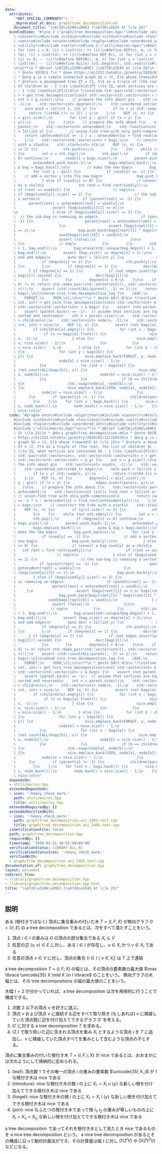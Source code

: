 ```yaml
---
data:
  attributes:
    '*NOT_SPECIAL_COMMENTS*': ''
    _deprecated_at_docs: graph/tree_decomposition.md
    document_title: "\u6728\u5206\u89E3 (\u6728\u5E45 $t \\le 2$)"
  bundledCode: "#line 2 \"graph/tree_decomposition.hpp\"\n#include <algorithm>\n#include\
    \ <cassert>\n#include <cstdio>\n#include <cstdint>\n#include <functional>\n#include\
    \ <set>\n#include <stack>\n#include <tuple>\n#include <unordered_set>\n#include\
    \ <utility>\n#include <vector>\n#line 2 \"utils/macros.hpp\"\n#define REP(i, n)\
    \ for (int i = 0; (i) < (int)(n); ++ (i))\n#define REP3(i, m, n) for (int i =\
    \ (m); (i) < (int)(n); ++ (i))\n#define REP_R(i, n) for (int i = (int)(n) - 1;\
    \ (i) >= 0; -- (i))\n#define REP3R(i, m, n) for (int i = (int)(n) - 1; (i) >=\
    \ (int)(m); -- (i))\n#define ALL(x) std::begin(x), std::end(x)\n#line 14 \"graph/tree_decomposition.hpp\"\
    \n\n/**\n * @brief \u6728\u5206\u89E3 (\u6728\u5E45 $t \\le 2$)\n * @docs graph/tree_decomposition.md\n\
    \ * @note $O(N)$ ?\n * @see https://ei1333.hateblo.jp/entry/2020/02/12/150319\n\
    \ * @arg g is a simple connected graph $G = (V, E)$ whose treewidth $t \\le 2$\n\
    \ * @return a decomposed tree $T = (I, F)$ as a triple of (the root, the list\
    \ of children $c : I \\to \\mathcal{P} \\to I$, what vertices are contained $X\
    \ : I \\to \\mathcal{P}(V)$)\n */\ninline std::pair<std::vector<int>, std::vector<std::vector<int>\
    \ > > get_tree_decomposition(const std::vector<std::vector<int> > & g) {\n   \
    \ int n = g.size();\n\n    // prepare the info about g\n    std::vector<int> used(n,\
    \ -1);\n    std::vector<int> degree(n);\n    std::unordered_set<int64_t> edges;\n\
    \    auto pack = [&](int x, int y) {\n        if (x > y) std::swap(x, y);\n  \
    \      return ((int64_t)x << 32) | y;\n    };\n    REP (x, n) {\n        degree[x]\
    \ = g[x].size();\n        for (int y : g[x]) if (x < y) {\n            edges.insert(pack(x,\
    \ y));\n        }\n    }\n\n    // prepare the info about t\n    std::vector<int>\
    \ parent;\n    std::vector<int> antecedent;\n    std::function<int (int)> find_root\
    \ = [&](int a) {\n        // union-find tree with only path-compression\n    \
    \    return (antecedent[a] == -1 ? a : antecedent[a] = find_root(antecedent[a]));\n\
    \    };\n    std::vector<std::vector<int> > bags;\n\n    // construct the tree\
    \ with a stack\n    std::stack<int> stk;\n    REP (x, n) {\n        if (g[x].size()\
    \ <= 2) {\n            stk.push(x);\n        }\n    }\n    while (not stk.empty())\
    \ {\n        int x = stk.top();\n        stk.pop();\n        if (degree[x] ==\
    \ 0) continue;\n        used[x] = bags.size();\n        parent.push_back(-1);\n\
    \        antecedent.push_back(-1);\n        bags.emplace_back();\n        auto\
    \ & bag = bags.back();\n\n        // make the new bag\n        bag.push_back(x);\n\
    \        for (int y : g[x]) {\n            if (used[y] == -1) {\n            \
    \    // add a vertex y into the new bag\n                bag.push_back(y);\n\n\
    \            } else if (used[y] >= 0) {\n                // connect a bag used[y]\
    \ as a child\n                int root = find_root(used[y]);\n               \
    \ if (root == used[x]) {\n                    // nop\n\n                } else\
    \ if (bags[used[y]].size() == 2) {\n                    // the sub-bag is removing\
    \ a vertex\n                    if (parent[root] == -1) {\n                  \
    \      parent[root] = antecedent[root] = used[x];\n                    }\n   \
    \                 assert (bags[used[y]][1] == x);\n                    bag.push_back(y);\n\
    \n                } else if (bags[used[y]].size() == 3) {\n                  \
    \  // the sub-bag is removing an edge\n                    if (parent[root] ==\
    \ -1) {\n                        parent[root] = antecedent[root] = used[x];\n\
    \                    }\n                    assert (bags[root][1] == x or bags[root][2]\
    \ == x);\n                    bag.push_back(bags[root][1] ^ bags[root][2] ^ x);\n\
    \                    used[bags[root][0]] = used[x];\n                } else {\n\
    \                    assert (false);\n                }\n\n            } else\
    \ {\n                // nop\n            }\n        }\n        std::sort(bag.begin()\
    \ + 1, bag.end());\n        bag.erase(std::unique(bag.begin() + 1, bag.end()),\
    \ bag.end());\n        assert (bag.size() == degree[x] + 1);\n\n        // remove\
    \ and add edges\n        auto decr = [&](int y) {\n            -- degree[y];\n\
    \            if (degree[y] == 2) {\n                stk.push(y);\n           \
    \ }\n        };\n        if (degree[x] == 1) {\n            decr(bag[1]);\n  \
    \      } if (degree[x] == 2) {\n            if (not edges.insert(pack(bag[1],\
    \ bag[2])).second) {\n                decr(bag[1]);\n                decr(bag[2]);\n\
    \            }\n        }\n        degree[x] = 0;\n    }\n\n    if (std::count(ALL(degree),\
    \ 0) != n) return std::make_pair(std::vector<int>(), std::vector<std::vector<int>\
    \ >());\n    assert (std::count(ALL(parent), -1) == 1);\n    return std::make_pair(parent,\
    \ bags);\n}\n\nenum nice_tree_decomposition_tag {\n    LEAF,\n    INTRODUCE,\n\
    \    FORGET,\n    JOIN,\n};\n\n/**\n * @note $O(t N)$\n */\ninline std::vector<std::tuple<nice_tree_decomposition_tag,\
    \ int, int> > get_nice_tree_decomposition(const std::vector<int> & parent, const\
    \ std::vector<std::vector<int> > & bags) {\n    assert (not parent.empty());\n\
    \    assert (parent.back() == -1);  // assume that vertices are topologically\
    \ sorted and reversed\n    int n = parent.size();\n    std::vector<std::vector<int>\
    \ > children(n);\n    std::vector<int> node(n, -1);\n    std::vector<std::tuple<nice_tree_decomposition_tag,\
    \ int, int> > nice;\n    REP (a, n) {\n        assert (not bags[a].empty());\n\
    \        if (children[a].empty()) {\n            for (int x : bags[a]) {\n   \
    \             if (x == bags[a].front()) {\n                    nice.emplace_back(LEAF,\
    \ x, -1);\n                } else {\n                    nice.emplace_back(INTRODUCE,\
    \ x, nice.size() - 1);\n                }\n            }\n            node[a]\
    \ = nice.size() - 1;\n        } else {\n            for (int b : children[a])\
    \ {\n                for (int y : bags[b]) {\n                    if (not count(ALL(bags[a]),\
    \ y)) {\n                        nice.emplace_back(FORGET, y, node[b]);\n    \
    \                    node[b] = nice.size() - 1;\n                    }\n     \
    \           }\n                for (int x : bags[a]) {\n                    if\
    \ (not count(ALL(bags[b]), x)) {\n                        nice.emplace_back(INTRODUCE,\
    \ x, node[b]);\n                        node[b] = nice.size() - 1;\n         \
    \           }\n                }\n                if (b == children[a].front())\
    \ {\n                    std::swap(node[a], node[b]);\n                } else\
    \ {\n                    nice.emplace_back(JOIN, node[a], node[b]);\n        \
    \            node[a] = nice.size() - 1;\n                }\n            }\n  \
    \      }\n        if (parent[a] != -1) {\n            children[parent[a]].push_back(a);\n\
    \        }\n    };\n    for (int x : bags.back()) {\n        nice.emplace_back(FORGET,\
    \ x, node.back());\n        node.back() = nice.size() - 1;\n    }\n    return\
    \ nice;\n}\n"
  code: "#pragma once\n#include <algorithm>\n#include <cassert>\n#include <cstdio>\n\
    #include <cstdint>\n#include <functional>\n#include <set>\n#include <stack>\n\
    #include <tuple>\n#include <unordered_set>\n#include <utility>\n#include <vector>\n\
    #include \"utils/macros.hpp\"\n\n/**\n * @brief \u6728\u5206\u89E3 (\u6728\u5E45\
    \ $t \\le 2$)\n * @docs graph/tree_decomposition.md\n * @note $O(N)$ ?\n * @see\
    \ https://ei1333.hateblo.jp/entry/2020/02/12/150319\n * @arg g is a simple connected\
    \ graph $G = (V, E)$ whose treewidth $t \\le 2$\n * @return a decomposed tree\
    \ $T = (I, F)$ as a triple of (the root, the list of children $c : I \\to \\mathcal{P}\
    \ \\to I$, what vertices are contained $X : I \\to \\mathcal{P}(V)$)\n */\ninline\
    \ std::pair<std::vector<int>, std::vector<std::vector<int> > > get_tree_decomposition(const\
    \ std::vector<std::vector<int> > & g) {\n    int n = g.size();\n\n    // prepare\
    \ the info about g\n    std::vector<int> used(n, -1);\n    std::vector<int> degree(n);\n\
    \    std::unordered_set<int64_t> edges;\n    auto pack = [&](int x, int y) {\n\
    \        if (x > y) std::swap(x, y);\n        return ((int64_t)x << 32) | y;\n\
    \    };\n    REP (x, n) {\n        degree[x] = g[x].size();\n        for (int\
    \ y : g[x]) if (x < y) {\n            edges.insert(pack(x, y));\n        }\n \
    \   }\n\n    // prepare the info about t\n    std::vector<int> parent;\n    std::vector<int>\
    \ antecedent;\n    std::function<int (int)> find_root = [&](int a) {\n       \
    \ // union-find tree with only path-compression\n        return (antecedent[a]\
    \ == -1 ? a : antecedent[a] = find_root(antecedent[a]));\n    };\n    std::vector<std::vector<int>\
    \ > bags;\n\n    // construct the tree with a stack\n    std::stack<int> stk;\n\
    \    REP (x, n) {\n        if (g[x].size() <= 2) {\n            stk.push(x);\n\
    \        }\n    }\n    while (not stk.empty()) {\n        int x = stk.top();\n\
    \        stk.pop();\n        if (degree[x] == 0) continue;\n        used[x] =\
    \ bags.size();\n        parent.push_back(-1);\n        antecedent.push_back(-1);\n\
    \        bags.emplace_back();\n        auto & bag = bags.back();\n\n        //\
    \ make the new bag\n        bag.push_back(x);\n        for (int y : g[x]) {\n\
    \            if (used[y] == -1) {\n                // add a vertex y into the\
    \ new bag\n                bag.push_back(y);\n\n            } else if (used[y]\
    \ >= 0) {\n                // connect a bag used[y] as a child\n             \
    \   int root = find_root(used[y]);\n                if (root == used[x]) {\n \
    \                   // nop\n\n                } else if (bags[used[y]].size()\
    \ == 2) {\n                    // the sub-bag is removing a vertex\n         \
    \           if (parent[root] == -1) {\n                        parent[root] =\
    \ antecedent[root] = used[x];\n                    }\n                    assert\
    \ (bags[used[y]][1] == x);\n                    bag.push_back(y);\n\n        \
    \        } else if (bags[used[y]].size() == 3) {\n                    // the sub-bag\
    \ is removing an edge\n                    if (parent[root] == -1) {\n       \
    \                 parent[root] = antecedent[root] = used[x];\n               \
    \     }\n                    assert (bags[root][1] == x or bags[root][2] == x);\n\
    \                    bag.push_back(bags[root][1] ^ bags[root][2] ^ x);\n     \
    \               used[bags[root][0]] = used[x];\n                } else {\n   \
    \                 assert (false);\n                }\n\n            } else {\n\
    \                // nop\n            }\n        }\n        std::sort(bag.begin()\
    \ + 1, bag.end());\n        bag.erase(std::unique(bag.begin() + 1, bag.end()),\
    \ bag.end());\n        assert (bag.size() == degree[x] + 1);\n\n        // remove\
    \ and add edges\n        auto decr = [&](int y) {\n            -- degree[y];\n\
    \            if (degree[y] == 2) {\n                stk.push(y);\n           \
    \ }\n        };\n        if (degree[x] == 1) {\n            decr(bag[1]);\n  \
    \      } if (degree[x] == 2) {\n            if (not edges.insert(pack(bag[1],\
    \ bag[2])).second) {\n                decr(bag[1]);\n                decr(bag[2]);\n\
    \            }\n        }\n        degree[x] = 0;\n    }\n\n    if (std::count(ALL(degree),\
    \ 0) != n) return std::make_pair(std::vector<int>(), std::vector<std::vector<int>\
    \ >());\n    assert (std::count(ALL(parent), -1) == 1);\n    return std::make_pair(parent,\
    \ bags);\n}\n\nenum nice_tree_decomposition_tag {\n    LEAF,\n    INTRODUCE,\n\
    \    FORGET,\n    JOIN,\n};\n\n/**\n * @note $O(t N)$\n */\ninline std::vector<std::tuple<nice_tree_decomposition_tag,\
    \ int, int> > get_nice_tree_decomposition(const std::vector<int> & parent, const\
    \ std::vector<std::vector<int> > & bags) {\n    assert (not parent.empty());\n\
    \    assert (parent.back() == -1);  // assume that vertices are topologically\
    \ sorted and reversed\n    int n = parent.size();\n    std::vector<std::vector<int>\
    \ > children(n);\n    std::vector<int> node(n, -1);\n    std::vector<std::tuple<nice_tree_decomposition_tag,\
    \ int, int> > nice;\n    REP (a, n) {\n        assert (not bags[a].empty());\n\
    \        if (children[a].empty()) {\n            for (int x : bags[a]) {\n   \
    \             if (x == bags[a].front()) {\n                    nice.emplace_back(LEAF,\
    \ x, -1);\n                } else {\n                    nice.emplace_back(INTRODUCE,\
    \ x, nice.size() - 1);\n                }\n            }\n            node[a]\
    \ = nice.size() - 1;\n        } else {\n            for (int b : children[a])\
    \ {\n                for (int y : bags[b]) {\n                    if (not count(ALL(bags[a]),\
    \ y)) {\n                        nice.emplace_back(FORGET, y, node[b]);\n    \
    \                    node[b] = nice.size() - 1;\n                    }\n     \
    \           }\n                for (int x : bags[a]) {\n                    if\
    \ (not count(ALL(bags[b]), x)) {\n                        nice.emplace_back(INTRODUCE,\
    \ x, node[b]);\n                        node[b] = nice.size() - 1;\n         \
    \           }\n                }\n                if (b == children[a].front())\
    \ {\n                    std::swap(node[a], node[b]);\n                } else\
    \ {\n                    nice.emplace_back(JOIN, node[a], node[b]);\n        \
    \            node[a] = nice.size() - 1;\n                }\n            }\n  \
    \      }\n        if (parent[a] != -1) {\n            children[parent[a]].push_back(a);\n\
    \        }\n    };\n    for (int x : bags.back()) {\n        nice.emplace_back(FORGET,\
    \ x, node.back());\n        node.back() = nice.size() - 1;\n    }\n    return\
    \ nice;\n}\n"
  dependsOn:
  - utils/macros.hpp
  extendedDependsOn:
  - icon: ':heavy_check_mark:'
    path: utils/macros.hpp
    title: utils/macros.hpp
  extendedRequiredBy: []
  extendedVerifiedWith:
  - icon: ':heavy_check_mark:'
    path: graph/tree_decomposition.aoj_2405.test.cpp
    title: graph/tree_decomposition.aoj_2405.test.cpp
  isVerificationFile: false
  path: graph/tree_decomposition.hpp
  requiredBy: []
  timestamp: '2020-02-21 10:52:58+09:00'
  verificationStatus: LIBRARY_ALL_AC
  verificationStatusIcon: ':heavy_check_mark:'
  verifiedWith:
  - graph/tree_decomposition.aoj_2405.test.cpp
documentation_of: graph/tree_decomposition.hpp
layout: document
redirect_from:
- /library/graph/tree_decomposition.hpp
- /library/graph/tree_decomposition.hpp.html
title: "\u6728\u5206\u89E3 (\u6728\u5E45 $t \\le 2$)"
---
```

## 説明

ある (根付きではなく) 頂点に集合重みの付いた木 $T = (I, F; X)$ が無向グラフ $G = (V, E)$ の a tree decomposition であるとは、次をすべて満たすことをいう。

1.  頂点 $i \in I$ の重みは $G$ の頂点の部分集合である $X_i \subseteq V$
1.  任意の辺 $(u, v) \in E$ に対し、ある $i \in I$ が存在し、$u \in X_i$ かつ $v \in X_i$ である
1.  任意の頂点 $v \in V$ に対し、頂点の集合 $\lbrace i \in I \mid v \in X_i \rbrace$ は $T$ 上で連結

a tree decomposition $T = (I, F; X)$ の幅とは、その頂点の要素数の最大値 $\max \lbrace \unicode{35} X \mid X \in I \rbrace$ のことをいう。
無向グラフの木幅とは、その tree decompositions の幅の最大値のことをいう。

木幅 $t = 2$ が分かっていれば、a tree decomposition は次を再帰的に行うことで構成できる。

1.  次数 $2$ 以下の頂点 $v$ を好きに選ぶ。
1.  頂点 $v$ および頂点 $v$ に接続する辺をすべて取り除き (もしあれば) $v$ に隣接していた頂点間に辺を付け加えてできるグラフ $G'$ を考える。
1.  $G'$ に対する a tree decomposition $T$ を求める。
1.  (2.) で取り除いた辺に含まれる頂点を重み $X_i$ とするような頂点 $i$ を $T$ に追加し、$v$ に隣接していた頂点すべてを重みとして含むような頂点の子とする。

頂点に集合重みの付いた根付き木 $T = (I, F; i, X)$ が nice であるとは、おおまかには次のようにして帰納的に定められる。

1.  (leaf): 頂点数 $1$ でその唯一の頂点 $i$ の重みの要素数 $\unicode{35} X_i$ が $1$ な根付き木は nice である
1.  (introduce): nice な根付き木の根 $i$ の上に $X _ {i'} = X_i \cup \lbrace y \rbrace$ な新しい根を付け加えてできる根付き木は nice である
1.  (forget): nice な根付き木の根 $i$ の上に $X _ {i'} = X_i \setminus \lbrace y \rbrace$ な新しい根を付け加えてできる根付き木は nice である
1.  (join): nice なふたつの根付き木であって根 $i_1, i_2$ の重みが等しいものの上に $X _ i = X _ {i_1} = X _ {i_2}$ な新しい根を付け加えてできる根付き木は nice である

a tree decomposition であってそれを根付き木として見たとき nice であるものを a nice tree decomposition という。
a nice tree decomposition があるとその構成に沿って動的計画法ができ、その計算量は幅 $t$ に対し $O(2^t V)$ や $O(2^t t^2 V)$ などになる。
